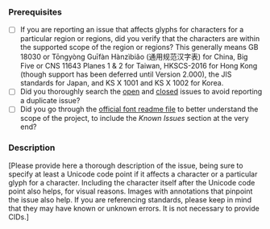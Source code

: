 ### Prerequisites

* [ ] If you are reporting an issue that affects glyphs for characters for a particular region or regions, did you verify that the characters are within the supported scope of the region or regions? This generally means GB 18030 or Tōngyòng Guīfàn Hànzìbiǎo (通用规范汉字表) for China, Big Five or CNS 11643 Planes 1 & 2 for Taiwan, HKSCS-2016 for Hong Kong (though support has been deferred until Version 2.000), the JIS standards for Japan, and KS X 1001 and KS X 1002 for Korea.
* [ ] Did you thoroughly search the [open](https://github.com/adobe-fonts/source-han-serif/issues) and [closed](https://github.com/adobe-fonts/source-han-serif/issues?q=is%3Aissue+is%3Aclosed) issues to avoid reporting a duplicate issue?
* [ ] Did you go through the [official font readme file](https://github.com/adobe-fonts/source-han-serif/raw/release/SourceHanSerifReadMe.pdf) to better understand the scope of the project, to include the *Known Issues* section at the very end?

### Description

[Please provide here a thorough description of the issue, being sure to specify at least a Unicode code point if it affects a character or a particular glyph for a character. Including the character itself after the Unicode code point also helps, for visual reasons. Images with annotations that pinpoint the issue also help. If you are referencing standards, please keep in mind that they may have known or unknown errors. It is not necessary to provide CIDs.]
